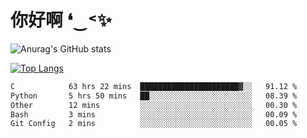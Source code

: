 # 你好啊 ❛‿˂✨

![Anurag's GitHub stats](https://github-readme-stats.vercel.app/api?username=ZombieFly&count_private=true&show_icons=true)

[![Top Langs](https://github-readme-stats.vercel.app/api/top-langs/?username=ZombieFly&layout=compact&count_private=true&hide=Ruby,makefile)](https://github.com/anuraghazra/github-readme-stats)

<!--START_SECTION:waka-->

```txt
C            63 hrs 22 mins  ██████████████████████▓░░   91.12 %
Python       5 hrs 50 mins   ██░░░░░░░░░░░░░░░░░░░░░░░   08.39 %
Other        12 mins         ░░░░░░░░░░░░░░░░░░░░░░░░░   00.30 %
Bash         3 mins          ░░░░░░░░░░░░░░░░░░░░░░░░░   00.09 %
Git Config   2 mins          ░░░░░░░░░░░░░░░░░░░░░░░░░   00.05 %
```

<!--END_SECTION:waka-->
